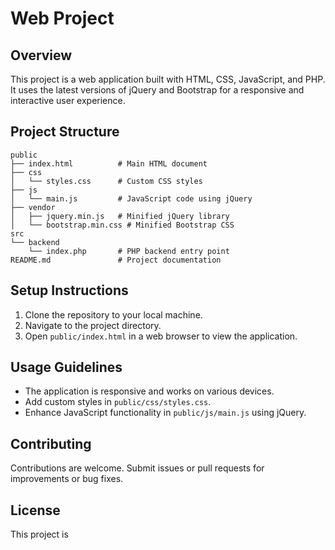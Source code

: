 # Web Project

## Overview
This project is a web application built with HTML, CSS, JavaScript, and PHP. It uses the latest versions of jQuery and Bootstrap for a responsive and interactive user experience.

## Project Structure
```
public
├── index.html          # Main HTML document
├── css
│   └── styles.css      # Custom CSS styles
├── js
│   └── main.js         # JavaScript code using jQuery
├── vendor
│   ├── jquery.min.js   # Minified jQuery library
│   └── bootstrap.min.css # Minified Bootstrap CSS
src
└── backend
    └── index.php       # PHP backend entry point
README.md               # Project documentation
```

## Setup Instructions
1. Clone the repository to your local machine.
2. Navigate to the project directory.
3. Open `public/index.html` in a web browser to view the application.

## Usage Guidelines
- The application is responsive and works on various devices.
- Add custom styles in `public/css/styles.css`.
- Enhance JavaScript functionality in `public/js/main.js` using jQuery.

## Contributing
Contributions are welcome. Submit issues or pull requests for improvements or bug fixes.

## License
This project is
